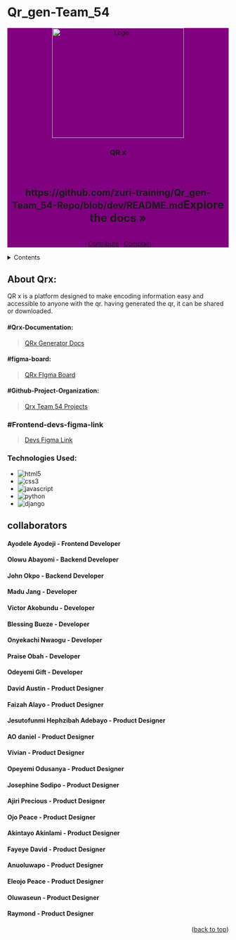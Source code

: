 # Qr_gen-Team_54


<!-- Qrx LOGO -->
<div align="center"style="background-color:purple">
  <a href="https://github.com/zuri-training/qr_gen_team60">
    <img src="https://github.com/zuri-training/Qr_gen-Team_54-Repo/blob/dev/assets/logo.svg" alt="Logo" width="300" height="250">
  </a>

<h3 align="center">QR x</h3>
  <p align="center"><h3>
    </h3>
    <br />
    <h2>https://github.com/zuri-training/Qr_gen-Team_54-Repo/blob/dev/README.md<big>Explore the docs »</big></a></h2>
    <br />
    ·
    <a href="#issues">Contribute</a>
    ·
    <a href="#issues">Complain</a>
  </p>
</div>



<!-- main page -->
<details>
  <summary>Contents</summary>
  <ol>
    <li>
      <a href="#about-the-project">About The Project</a>
      <ul>
        <li><a href="#Qrx-Documentation">Qrx Project Documentation</a></li>
        <li><a href="#figma-board">Qrx Figma Board</a></li>  
        <li><a href="#Github-Project-Organization">Qrx Project Organization</a></li> 
        <li><a href="#Frontend-devs-figma-link">Frontend Developers figma link</a></li> 
        <li><a href="#technologies">Technologies</a></li>  
        <li><a href="#collaborators">Collaborators</a></li>
      </ul>
    </li>
  </ol>
</details>


<!-- ABOUT QRx -->
## About Qrx:
QR x is a platform designed to make encoding information easy and accessible to anyone with the qr. having generated the qr, it can be shared or downloaded. 


<!-- Project Documentation -->
#### #Qrx-Documentation:
> <a href="https://docs.google.com/document/d/1mv5oSL6Dl8lvUC3fAHu1ZNyJqXdm5LX-q6bIT7hp-lg/edit?usp=sharing"> QRx Generator Docs</a>

<!-- Project Figma Board -->
#### #figma-board:
> <a href="https://www.figma.com/file/N0tsAZaGEi0qmhnXZHnlFO/QR-GEN-TEAM-54?node-id=0%3A1">QRx FIgma Board</a>

<!-- Github Project Organization -->
#### #Github-Project-Organization:
> <a href="https://github.com/orgs/zuri-training/projects/229">Qrx Team 54 Projects</a>

<!-- Figma Link for Devs -->
### #Frontend-devs-figma-link
> <a href="https://www.figma.com/file/iwU5rCbpMmSe99xRl0RqIG/for-dev?node-id=2%3A1">Devs Figma Link</a>

<!-- Technologies Used -->
### Technologies Used:
* ![html5](https://img.shields.io/badge/HTML5-E34F26?style=for-the-badge&logo=html5&logoColor=white)
* ![css3](https://img.shields.io/badge/CSS3-1572B6?style=for-the-badge&logo=css3&logoColor=white)
* ![javascript](https://img.shields.io/badge/JavaScript-F7DF1E?style=for-the-badge&logo=javascript&logoColor=black)
* ![python](https://img.shields.io/badge/Python-3776AB?style=for-the-badge&logo=python&logoColor=white)
* ![django](https://img.shields.io/badge/Django-092E20?style=for-the-badge&logo=django&logoColor=white)


<!-- Collaborators -->
## collaborators
  #### Ayodele Ayodeji  - Frontend Developer
  #### Olowu Abayomi  -  Backend Developer
  #### John Okpo    - Backend Developer
  #### Madu Jang - Developer
  #### Victor Akobundu - Developer
  #### Blessing Bueze - Developer
  #### Onyekachi Nwaogu - Developer
  #### Praise Obah - Developer
  #### Odeyemi Gift - Developer
  #### David Austin  - Product Designer
  #### Faizah Alayo - Product Designer
  #### Jesutofunmi Hephzibah Adebayo - Product Designer
  #### AO daniel - Product Designer
  #### Vivian - Product Designer
  #### Opeyemi Odusanya - Product Designer
  #### Josephine Sodipo - Product Designer 
  #### Ajiri Precious - Product Designer
  #### Ojo Peace - Product Designer
  #### Akintayo Akinlami - Product Designer
  #### Fayeye David - Product Designer
  #### Anuoluwapo  - Product Designer
  #### Eleojo Peace - Product Designer
  #### Oluwaseun - Product Designer
  #### Raymond - Product Designer


<p align="right">(<a href="#top">back to top</a>)</p>

